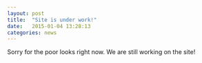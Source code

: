 ```yaml
---
layout: post
title:  "Site is under work!"
date:   2015-01-04 13:28:13
categories: news
---
```

Sorry for the poor looks right now.  We are still working on the site!
